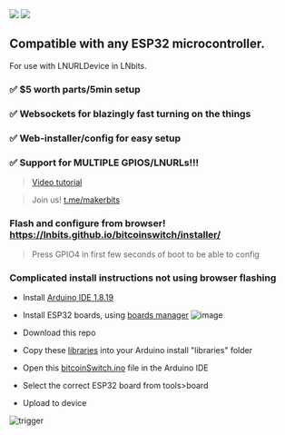 
<img style="max-width:100%;" src="https://user-images.githubusercontent.com/33088785/166832680-600ed270-cbc9-4749-82f1-c1853b242329.png">

<img style="max-width:100%;" src="https://user-images.githubusercontent.com/33088785/166829474-a28ca2b7-dd3e-46d4-89d3-8a10bf1d3fad.png">

## Compatible with any ESP32 microcontroller.

For use with LNURLDevice in LNbits.

### ✅ $5 worth parts/5min setup

### ✅ Websockets for blazingly fast turning on the things

### ✅ Web-installer/config for easy setup

### ✅ Support for MULTIPLE GPIOS/LNURLs!!!

> <a href="https://twitter.com/arcbtc/status/1585627498510831616">Video tutorial</a>

> Join us! <a href="https://t.me/makerbits">t.me/makerbits</a>

### Flash and configure from browser! https://lnbits.github.io/bitcoinswitch/installer/

> Press GPIO4 in first few seconds of boot to be able to config

### Complicated install instructions not using browser flashing
- Install <a href="https://www.arduino.cc/en/software">Arduino IDE 1.8.19</a>
- Install ESP32 boards, using <a href="https://docs.espressif.com/projects/arduino-esp32/en/latest/installing.html#installing-using-boards-manager">boards manager</a>
![image](https://user-images.githubusercontent.com/33088785/161862832-1269a12e-16ce-427c-9a92-df3ee573a1fb.png)

- Download this repo
- Copy these <a href="libraries">libraries</a> into your Arduino install "libraries" folder
- Open this <a href="bitcoinSwitch.ino">bitcoinSwitch.ino</a> file in the Arduino IDE
- Select the correct ESP32 board from tools>board
- Upload to device

![trigger](https://user-images.githubusercontent.com/33088785/166829947-d0194b32-19fc-4a16-83d3-dc6f9af9337c.gif)
